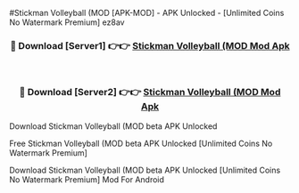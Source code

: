 #Stickman Volleyball (MOD [APK-MOD] - APK Unlocked - [Unlimited Coins No Watermark Premium] ez8av



<div align="center">

<h3>🔴 Download [Server1] 👉👉 <a href="https://momento.my/?title=Stickman_Volleyball_(MOD">Stickman Volleyball (MOD Mod Apk</a></h3><br>

<h3>🔴 Download [Server2] 👉👉 <a href="https://momento.my/?title=Stickman_Volleyball_(MOD">Stickman Volleyball (MOD Mod Apk</a></h3>
</div>



Download Stickman Volleyball (MOD beta APK Unlocked

Free Stickman Volleyball (MOD beta APK Unlocked [Unlimited Coins No Watermark Premium]

Download Stickman Volleyball (MOD beta APK Unlocked [Unlimited Coins No Watermark Premium] Mod For Android
